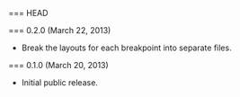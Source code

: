 === HEAD

=== 0.2.0 (March 22, 2013)

* Break the layouts for each breakpoint into separate files.

=== 0.1.0 (March 20, 2013)

* Initial public release.
